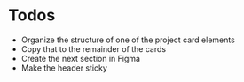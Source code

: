 # Todos

- Organize the structure of one of the project card elements
- Copy that to the remainder of the cards
- Create the next section in Figma
- Make the header sticky